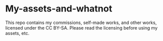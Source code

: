 # My-assets-and-whatnot
This repo contains my commissions, self-made works, and other works, licensed under the CC BY-SA. Please read the licensing before using my assets, etc.
